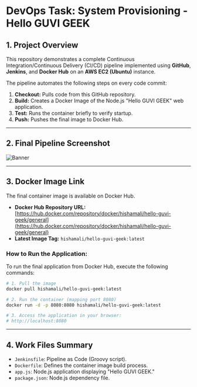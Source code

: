 # DevOps Task: System Provisioning - Hello GUVI GEEK

## 1. Project Overview

This repository demonstrates a complete Continuous Integration/Continuous Delivery (CI/CD) pipeline implemented using **GitHub**, **Jenkins**, and **Docker Hub** on an **AWS EC2 (Ubuntu)** instance.

The pipeline automates the following steps on every code commit:
1.  **Checkout:** Pulls code from this GitHub repository.
2.  **Build:** Creates a Docker Image of the Node.js "Hello GUVI GEEK" web application.
3.  **Test:** Runs the container briefly to verify startup.
4.  **Push:** Pushes the final image to Docker Hub.

---

## 2. Final Pipeline Screenshot

<img src="https://github.com/Hishamaliec/Devops-Task---Hello-GUVI-GEEK/blob/main/assets/screenshot-2025-10-08_07-41-44.png" alt="Banner" />


---

## 3. Docker Image Link

The final container image is available on Docker Hub.

* **Docker Hub Repository URL:** [https://hub.docker.com/repository/docker/hishamali/hello-guvi-geek/general](https://hub.docker.com/repository/docker/hishamali/hello-guvi-geek/general)
* **Latest Image Tag:** `hishamali/hello-guvi-geek:latest`

### How to Run the Application:

To run the final application from Docker Hub, execute the following commands:

```bash
# 1. Pull the image
docker pull hishamali/hello-guvi-geek:latest

# 2. Run the container (mapping port 8080)
docker run -d -p 8080:8080 hishamali/hello-guvi-geek:latest

# 3. Access the application in your browser:
# http://localhost:8080
````

-----

## 4\. Work Files Summary

  * `Jenkinsfile`: Pipeline as Code (Groovy script).
  * `Dockerfile`: Defines the container image build process.
  * `app.js`: Node.js application displaying "Hello GUVI GEEK."
  * `package.json`: Node.js dependency file.
